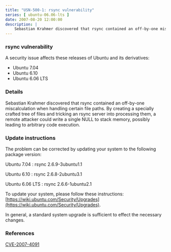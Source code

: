 ```yaml
---
title: "USN-500-1: rsync vulnerability"
series: [ ubuntu-06.06-lts ]
date: 2007-08-20 12:00:00
description: |
    Sebastian Krahmer discovered that rsync contained an off-by-one miscalculation when handling certain file paths.  By creating a specially crafted tree of files and tricking an rsync server into processing them, a remote attacker could write a single NULL to stack memory, possibly leading to arbitrary code execution.
--- 
```

 
### rsync vulnerability

A security issue affects these releases of Ubuntu and its derivatives:

* Ubuntu 7.04
* Ubuntu 6.10
* Ubuntu 6.06 LTS

### Details

Sebastian Krahmer discovered that rsync contained an off-by-one miscalculation when handling certain file paths. By creating a specially crafted tree of files and tricking an rsync server into processing them, a remote attacker could write a single NULL to stack memory, possibly leading to arbitrary code execution.

### Update instructions

The problem can be corrected by updating your system to the following package version:

Ubuntu 7.04
 : rsync <span>2.6.9-3ubuntu1.1</span>

Ubuntu 6.10
 : rsync <span>2.6.8-2ubuntu3.1</span>

Ubuntu 6.06 LTS
 : rsync <span>2.6.6-1ubuntu2.1</span>

To update your system, please follow these instructions: [https://wiki.ubuntu.com/Security/Upgrades](https://wiki.ubuntu.com/Security/Upgrades).

In general, a standard system upgrade is sufficient to effect the necessary changes.

### References

 [CVE-2007-4091](http://people.ubuntu.com/~ubuntu-security/cve/CVE-2007-4091)
 
